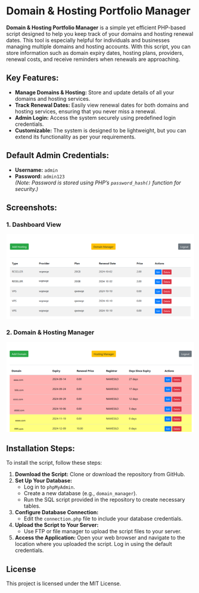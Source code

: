# Domain & Hosting Portfolio Manager

**Domain & Hosting Portfolio Manager** is a simple yet efficient PHP-based script designed to help you keep track of your domains and hosting renewal dates. This tool is especially helpful for individuals and businesses managing multiple domains and hosting accounts. With this script, you can store information such as domain expiry dates, hosting plans, providers, renewal costs, and receive reminders when renewals are approaching.

## Key Features:
- **Manage Domains & Hosting:** Store and update details of all your domains and hosting services.
- **Track Renewal Dates:** Easily view renewal dates for both domains and hosting services, ensuring that you never miss a renewal.
- **Admin Login:** Access the system securely using predefined login credentials.
- **Customizable:** The system is designed to be lightweight, but you can extend its functionality as per your requirements.

## Default Admin Credentials:
- **Username:** `admin`
- **Password:** `admin123`  
  *(Note: Password is stored using PHP’s `password_hash()` function for security.)*

## Screenshots:
### 1. Dashboard View
![Dashboard View](https://github.com/mstripathi/Domain-and-Hosting-Manager/blob/main/SCREEN-3.png)

### 2. Domain & Hosting Manager
![Domain & Hosting Manager](https://github.com/mstripathi/Domain-and-Hosting-Manager/blob/main/SCREEN-2.png)

## Installation Steps:

To install the script, follow these steps:
1. **Download the Script:** Clone or download the repository from GitHub.
2. **Set Up Your Database:**
    - Log in to `phpMyAdmin`.
    - Create a new database (e.g., `domain_manager`).
    - Run the SQL script provided in the repository to create necessary tables.
3. **Configure Database Connection:**
    - Edit the `connection.php` file  to include your database credentials.
4. **Upload the Script to Your Server:**
    - Use FTP or file manager to upload the script files to your server.
5. **Access the Application:** Open your web browser and navigate to the location where you uploaded the script. Log in using the default credentials.

## License
This project is licensed under the MIT License. 
